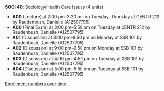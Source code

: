 **SOCI 40**: Sociology/Health Care Issues (4 units)

- **A00** (Lecture) at 2:00 pm–3:20 pm on Tuesday, Thursday at CENTR 212 by Raudenbush, Danielle (A12507795)
- **A00** (Final Exam) at 3:00 pm–5:59 pm on Tuesday at CENTR 212 by Raudenbush, Danielle (A12507795)
- **A01** (Discussion) at 8:00 pm–8:50 pm on Monday at SSB 101 by Raudenbush, Danielle (A12507795)
- **A02** (Discussion) at 9:00 pm–9:50 pm on Monday at SSB 101 by Raudenbush, Danielle (A12507795)
- **A03** (Discussion) at 4:00 pm–4:50 pm on Tuesday at SSB 101 by Raudenbush, Danielle (A12507795)
- **A04** (Discussion) at 5:00 pm–5:50 pm on Tuesday at SSB 101 by Raudenbush, Danielle (A12507795)

[Enrollment numbers over time](./SOCI40.tsv)
